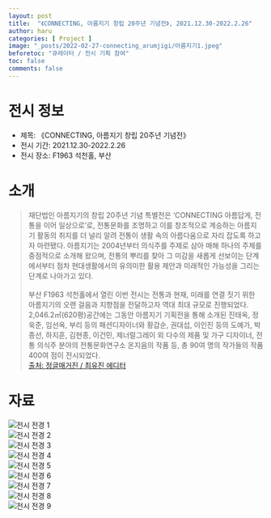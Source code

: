 ```yaml
---
layout: post
title:  "《CONNECTING, 아름지기 창립 20주년 기념전》, 2021.12.30-2022.2.26"
author: haru
categories: [ Project ]
image: "_posts/2022-02-27-connecting_arumjigi/아름지기1.jpeg"
beforetoc: "큐레이터 / 전시 기획 참여"
toc: false
comments: false
---
```

# 전시 정보
- 제목: 《CONNECTING, 아름지기 창립 20주년 기념전》
- 전시 기간: 2021.12.30-2022.2.26
- 전시 장소: F1963 석천홀, 부산

# 소개
>재단법인 아름지기의 창립 20주년 기념 특별전은 ‘CONNECTING 아름답게, 전통을 이어 일상으로’로, 전통문화를 조명하고 이를 창조적으로 계승하는 아름지기 활동의 취지를 더 널리 알려 전통이 생활 속의 아름다움으로 자리 잡도록 하고자 마련됐다. 아름지기는 2004년부터 의식주를 주제로 삼아 매해 하나의 주제를 중점적으로 소개해 왔으며, 전통의 뿌리를 찾아 그 미감을 새롭게 선보이는 단계에서부터 점차 현대생활에서의 유의미한 활용 제안과 미래적인 가능성을 그리는 단계로 나아가고 있다.   
   
부산 F1963 석천홀에서 열린 이번 전시는 전통과 현재, 미래를 연결 짓기 위한 아름지기의 오랜 걸음과 지향점을 전달하고자 역대 최대 규모로 진행되었다. 2,046.2㎡(620평)공간에는 그동안 아름지기 기획전을 통해 소개된 진태옥, 정욱준, 임선옥, 부리 등의 패션디자이너와 황갑순, 권대섭, 이인진 등의 도예가, 박종선, 하지훈, 김현종, 이건민, 제너럴그레이 외 다수의 제품 및 가구 디자이너, 전통 의식주 분야의 전통문화연구소 온지음의 작품 등, 총 90여 명의 작가들의 작품 400여 점이 전시되었다.   
[출처: 정글매거진 / 최유진 에디터](https://www.jungle.co.kr/magazine/203790)

# 자료
![전시 전경 1](_posts/2022-02-27-connecting_arumjigi/아름지기2.jpeg)  
![전시 전경 2](_posts/2022-02-27-connecting_arumjigi/아름지기3.jpeg)  
![전시 전경 3](_posts/2022-02-27-connecting_arumjigi/아름지기4.jpeg)  
![전시 전경 4](_posts/2022-02-27-connecting_arumjigi/아름지기5.jpeg)  
![전시 전경 5](_posts/2022-02-27-connecting_arumjigi/아름지기6.jpeg)  
![전시 전경 6](_posts/2022-02-27-connecting_arumjigi/아름지기7.jpeg)  
![전시 전경 7](_posts/2022-02-27-connecting_arumjigi/아름지기8.jpeg)  
![전시 전경 8](_posts/2022-02-27-connecting_arumjigi/아름지기9.jpeg)  
![전시 전경 9](_posts/2022-02-27-connecting_arumjigi/아름지기10.jpeg)  